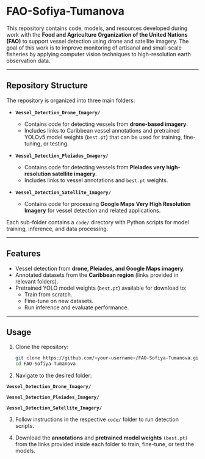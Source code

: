 # FAO-Sofiya-Tumanova

This repository contains code, models, and resources developed during work with the **Food and Agriculture Organization of the United Nations (FAO)** to support vessel detection using drone and satellite imagery. The goal of this work is to improve monitoring of artisanal and small-scale fisheries by applying computer vision techniques to high-resolution earth observation data.

---

## Repository Structure

The repository is organized into three main folders:

- **`Vessel_Detection_Drone_Imagery/`**
  - Contains code for detecting vessels from **drone-based imagery**.
  - Includes links to Caribbean vessel annotations and pretrained YOLOv5 model weights (`best.pt`) that can be used for training, fine-tuning, or testing.

- **`Vessel_Detection_Pleiades_Imagery/`**
  - Contains code for detecting vessels from **Pleiades very high-resolution satellite imagery**.
  - Includes links to vessel annotations and `best.pt` weights.

- **`Vessel_Detection_Satellite_Imagery/`**
  - Contains code for processing **Google Maps Very High Resolution Imagery** for vessel detection and related applications.

Each sub-folder contains a `code/` directory with Python scripts for model training, inference, and data processing.

---

## Features

- Vessel detection from **drone, Pleiades, and Google Maps imagery**.
- Annotated datasets from the **Caribbean region** (links provided in relevant folders).
- Pretrained YOLO model weights (`best.pt`) available for download to:
  - Train from scratch.
  - Fine-tune on new datasets.
  - Run inference and evaluate performance.

---

## Usage

1. Clone the repository:

   ```bash
   git clone https://github.com/<your-username>/FAO-Sofiya-Tumanova.git
   cd FAO-Sofiya-Tumanova
   ```
2. Navigate to the desired folder:

**`Vessel_Detection_Drone_Imagery/`**

**`Vessel_Detection_Pleiades_Imagery/`**

**`Vessel_Detection_Satellite_Imagery/`**

3. Follow instructions in the respective `code/` folder to run detection scripts.

4. Download the **annotations** and **pretrained model weights** `(best.pt)` from the links provided inside each folder to train, fine-tune, or test the models.
